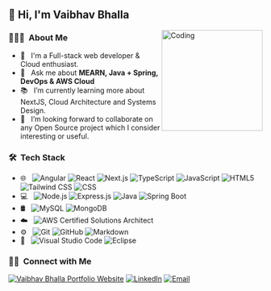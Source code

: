 
<h2> 👋 Hi, I'm Vaibhav Bhalla  </h2>
<a href="https://bhallavbv.vercel.app/" target="_blank"><img align="right" alt="Coding" width="200" src="https://cdn.dribbble.com/users/1162077/screenshots/3848914/programmer.gif"></a>

<h3> 👨🏻‍💻 &nbsp;About Me </h3>

- 🔭 &nbsp; I'm a Full-stack web developer & Cloud enthusiast.
- 💬 &nbsp; Ask me about **MEARN, Java + Spring, DevOps & AWS Cloud**
- :books: &nbsp; I’m currently learning more about NextJS, Cloud Architecture and Systems Design.
- 👯 &nbsp; I’m looking forward to collaborate on any Open Source project which I consider interesting or useful.

<h3> 🛠 &nbsp;Tech Stack</h3>

- 🌐 &nbsp;
	![Angular](https://img.shields.io/badge/-Angular-333333?style=flat&logo=Angular&logoColor=DD0031)
  ![React](https://img.shields.io/badge/-React-333333?style=flat&logo=react)
	![Next.js](https://img.shields.io/badge/-Next.js-333333?style=flat&logo=next.js)
	![TypeScript](https://img.shields.io/badge/-TypeScript-333333?style=flat&logo=typescript)
  ![JavaScript](https://img.shields.io/badge/-JavaScript-333333?style=flat&logo=javascript)
	![HTML5](https://img.shields.io/badge/-HTML5-333333?style=flat&logo=HTML5)
  ![Tailwind CSS](https://img.shields.io/badge/-Tailwind_CSS-333333?style=flat&logo=tailwind-css)
  ![CSS](https://img.shields.io/badge/-CSS-333333?style=flat&logo=CSS3&logoColor=1572B6)
- 💻 &nbsp;
  ![Node.js](https://img.shields.io/badge/-Node.js-333333?style=flat&logo=node.js)
	![Express.js](https://img.shields.io/badge/-Express.js-333333?style=flat&logo=express)
  ![Java](https://img.shields.io/badge/-Java-333333?style=flat&logo=java)
	![Spring Boot](https://img.shields.io/badge/-Spring_Boot-333333?style=flat&logo=spring)
- 🛢 &nbsp;
  ![MySQL](https://img.shields.io/badge/-MySQL-333333?style=flat&logo=mysql)
  ![MongoDB](https://img.shields.io/badge/-MongoDB-333333?style=flat&logo=mongodb)
- ☁️ &nbsp; ![AWS Certified Solutions Architect](https://img.shields.io/badge/-AWS_Certified_Solutions_Architect-333333?style=flat&logo=amazon-aws)
- ⚙️ &nbsp;
  ![Git](https://img.shields.io/badge/-Git-333333?style=flat&logo=git)
  ![GitHub](https://img.shields.io/badge/-GitHub-333333?style=flat&logo=github)
  ![Markdown](https://img.shields.io/badge/-Markdown-333333?style=flat&logo=markdown)
- 🔧 &nbsp;
  ![Visual Studio Code](https://img.shields.io/badge/-Visual%20Studio%20Code-333333?style=flat&logo=visual-studio-code&logoColor=007ACC)
  ![Eclipse](https://img.shields.io/badge/-Eclipse-333333?style=flat&logo=eclipse-ide&logoColor=2C2255)

<h3> 🤝🏻 &nbsp;Connect with Me </h3>

<p align="left">
  <a href="https://bhallavbv.vercel.app/"><img alt="Vaibhav Bhalla Portfolio Website" src="https://img.shields.io/badge/Website-https://bhallavbv.vercel.app-blue?style=flat-square&logo=google-chrome"></a>
  <a href="https://www.linkedin.com/in/vaibhav-bhalla/"><img alt="LinkedIn" src="https://img.shields.io/badge/LinkedIn-Vaibhav%20Bhalla-blue?style=flat-square&logo=linkedin"></a>
  <a href="mailto:bhallavbv@gmail.com"><img alt="Email" src="https://img.shields.io/badge/Email-bhallavbv@gmail.com-blue?style=flat-square&logo=gmail"></a>
</p>
